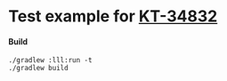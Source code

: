 # Test example for [KT-34832](https://youtrack.jetbrains.com/issue/KT-34832)

#### Build
```
./gradlew :lll:run -t
./gradlew build
```